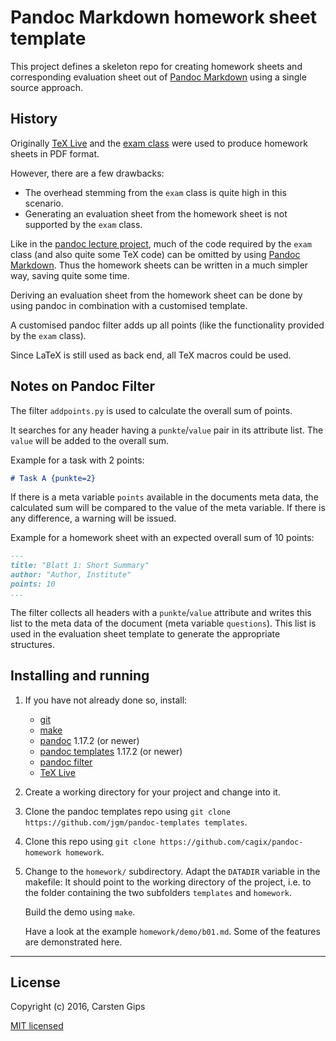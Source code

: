 Pandoc Markdown homework sheet template
=======================================

This project defines a skeleton repo for creating homework sheets and
corresponding evaluation sheet out of
[Pandoc Markdown](http://pandoc.org/MANUAL.html)
using a single source approach.


History
-------

Originally [TeX Live](https://www.tug.org/texlive/) and the
[exam class](https://www.ctan.org/pkg/exam) were used to produce
homework sheets in PDF format.

However, there are a few drawbacks:

*   The overhead stemming from the `exam` class is quite high in this scenario.
*   Generating an evaluation sheet from the homework sheet is not supported by
    the `exam` class.

Like in the [pandoc lecture project](https://github.com/cagix/pandoc-lecture),
much of the code required by the `exam` class (and also quite some TeX code)
can be omitted by using [Pandoc Markdown](http://pandoc.org/MANUAL.html). Thus
the homework sheets can be written in a much simpler way, saving quite some time.

Deriving an evaluation sheet from the homework sheet can be done by using
pandoc in combination with a customised template.

A customised pandoc filter adds up all points (like the functionality provided
by the `exam` class).

Since LaTeX is still used as back end, all TeX macros could be used.


Notes on Pandoc Filter
----------------------

The filter `addpoints.py` is used to calculate the overall sum of points.

It searches for any header having a `punkte`/`value` pair in its attribute
list. The `value` will be added to the overall sum.

Example for a task with 2 points:
```markdown
# Task A {punkte=2}
```

If there is a meta variable `points` available in the documents meta data, the
calculated sum will be compared to the value of the meta variable. If there is
any difference, a warning will be issued.

Example for a homework sheet with an expected overall sum of 10 points:
```markdown
---
title: "Blatt 1: Short Summary"
author: "Author, Institute"
points: 10
...
```

The filter collects all headers with a `punkte`/`value` attribute and writes
this list to the meta data of the document (meta variable `questions`). This
list is used in the evaluation sheet template to generate the appropriate
structures.


Installing and running
----------------------

1.  If you have not already done so, install:

    *   [git](https://git-scm.com/)
    *   [make](https://www.gnu.org/software/make/)
    *   [pandoc](http://pandoc.org/installing.html) 1.17.2 (or newer)
    *   [pandoc templates](https://github.com/jgm/pandoc-templates) 1.17.2 (or newer)
    *   [pandoc filter](https://github.com/jgm/pandocfilters)
    *   [TeX Live](http://www.tug.org/texlive/)

2.  Create a working directory for your project and change into it.

3.  Clone the pandoc templates repo using `git clone https://github.com/jgm/pandoc-templates templates`.

4.  Clone this repo using `git clone https://github.com/cagix/pandoc-homework homework`.

5.  Change to the `homework/` subdirectory. Adapt the `DATADIR` variable in the
    makefile: It should point to the working directory of the project, i.e. to
    the folder containing the two subfolders `templates` and `homework`.

    Build the demo using `make`.

    Have a look at the example `homework/demo/b01.md`. Some of the features
    are demonstrated here.



---

License
-------

Copyright (c) 2016, Carsten Gips

[MIT licensed](http://opensource.org/licenses/MIT)


